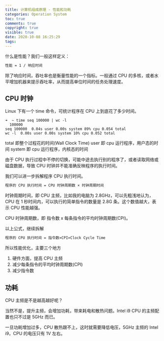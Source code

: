 ```yaml
---
title: 计算机组成原理 - 性能和功耗
categories: Operation System
toc: true
comments: true
copyright: true
visible: true
date: 2020-10-08 16:25:29
tags:
---
```


什么是性能？我们一般这样定义：

```txt
性能 = 1 / 响应时间
```

除了响应时间，吞吐率也是衡量性能的一个指标。一般通过 CPU 的多核，或者水平增加机器来提示吞吐率，从而提高单位时间的任务处理速度。

<!--more-->


## CPU 时钟

Linux 下有一个 time 命令，可统计程序在 CPU 上到底花了多少时间。

```shell
➜  ~ time seq 100000 | wc -l
  100000
seq 100000  0.04s user 0.00s system 89% cpu 0.054 total
wc -l  0.00s user 0.00s system 10% cpu 0.052 total
```
total 即整个过程花的时间(Wall Clock Time)
user 即 cpu 运行程序，用户态的时间
system 即 cpu 运行程序，内核态的时间

由于 CPU 执行过程中不停的切换，可能中途去执行别的程序了，或者读取网络或磁盘数据，导致 CPU 时钟并不能准确反映程序的执行时间。

我们可以进一步拆解程序 CPU 执行时间。
```txt
程序的 CPU 执行时间 = CPU 时钟周期数 × 时钟周期时间
```
时钟周期时间，即 CPU 主频，比如我的电脑为 2.8GHz，可以先粗浅地认为，CPU 在 1 秒时间内，可以执行的简单指令的数量是 2.8G 条。这个数值越大，表示 CPU 性能越强。

CPU 时钟周期数，即 指令数 x 每条指令的平均时钟周期数(CPI)。

以上公式，继续拆解
```txt
程序的 CPU 执行时间 = 指令数×CPI×Clock Cycle Time
```

所以性能优化，主要三个地方

1. 硬件方面，提高 CPU 主频
2. 减少每条指令的平均时钟周期数(CPI)
3. 减少指令数


## 功耗

CPU 主频是不是越高越好呢？

当然不是，提升主频，会增加功耗，带来耗电和散热问题。Intel i9 CPU 的主频配置也只不过是 5GHz 而已。

一旦功耗增加过多，CPU 散热跟不上，这时就需要降低电压，5GHz 主频的 Intel i9，CPU 的电压只有 1V 左右。




